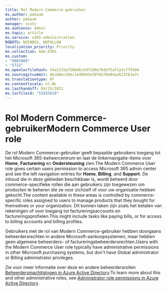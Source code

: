 ```yaml
---
title: Rol Modern Commerce-gebruiker
ms.author: pebaum
author: pebaum
manager: scotv
ms.audience: Admin
ms.topic: article
ms.service: o365-administration
ROBOTS: NOINDEX, NOFOLLOW
localization_priority: Priority
ms.collection: Adm_O365
ms.custom:
- "9003009"
- "5722"
ms.openlocfilehash: 54a2315af50bd6c5df189e7b92f5af1a3cff9304
ms.sourcegitcommit: 8bc60ec34bc1e40685e3976576e04a2623f63a7c
ms.translationtype: HT
ms.contentlocale: nl-NL
ms.lasthandoff: 04/15/2021
ms.locfileid: "51833610"
---
```

# <a name="modern-commerce-user-role"></a><span data-ttu-id="cb81f-102">Rol Modern Commerce-gebruiker</span><span class="sxs-lookup"><span data-stu-id="cb81f-102">Modern Commerce User role</span></span>

<span data-ttu-id="cb81f-103">De rol Modern Commerce-gebruiker geeft bepaalde gebruikers toegang tot het Microsoft 365-beheercentrum en laat de linkernavigatie-items voor **Home**, **Facturering** en **Ondersteuning** zien.</span><span class="sxs-lookup"><span data-stu-id="cb81f-103">The Modern Commerce User role gives certain users permission to access Microsoft 365 admin center and see the left navigation entries for **Home**, **Billing**, and **Support**.</span></span> <span data-ttu-id="cb81f-104">De inhoud die in deze gebieden beschikbaar is, wordt beheerd door commerce-specifieke rollen die aan gebruikers zijn toegewezen om producten te beheren die ze voor zichzelf of voor uw organisatie hebben gekocht.</span><span class="sxs-lookup"><span data-stu-id="cb81f-104">The content available in these areas is controlled by commerce-specific roles assigned to users to manage products that they bought for themselves or your organization.</span></span> <span data-ttu-id="cb81f-105">Dit kunnen taken zijn zoals het betalen van rekeningen of voor toegang tot factureringsaccounts en factureringsprofielen.</span><span class="sxs-lookup"><span data-stu-id="cb81f-105">This might include tasks like paying bills, or for access to billing accounts and billing profiles.</span></span>

<span data-ttu-id="cb81f-106">Gebruikers met de rol van Modern Commerce-gebruiker hebben doorgaans beheerdersrechten in andere Microsoft-aankoopsystemen, maar hebben geen algemene beheerders- of factureringsbeheerdersrechten.</span><span class="sxs-lookup"><span data-stu-id="cb81f-106">Users with the Modern Commerce User role typically have administrative permissions in other Microsoft purchasing systems, but don't have Global administrator or Billing administrator privileges.</span></span>

<span data-ttu-id="cb81f-107">Zie voor meer informatie over deze en andere beheerdersrollen [Beheerdersmachtigingen in Azure Active Directory](https://docs.microsoft.com/azure/active-directory/users-groups-roles/directory-assign-admin-roles#modern-commerce-administrator).</span><span class="sxs-lookup"><span data-stu-id="cb81f-107">To learn more about this and other administrative roles, see [Administrator role permissions in Azure Active Directory](https://docs.microsoft.com/azure/active-directory/users-groups-roles/directory-assign-admin-roles#modern-commerce-administrator).</span></span>